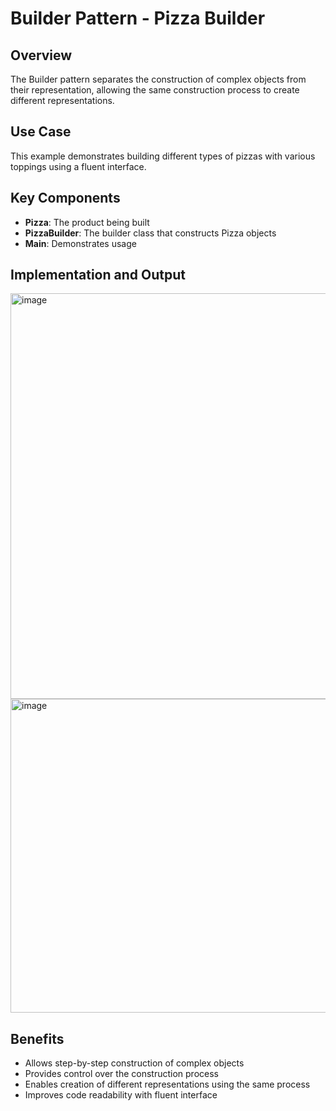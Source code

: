 # Builder Pattern - Pizza Builder

## Overview
The Builder pattern separates the construction of complex objects from their representation, allowing the same construction process to create different representations.

## Use Case
This example demonstrates building different types of pizzas with various toppings using a fluent interface.

## Key Components
- **Pizza**: The product being built
- **PizzaBuilder**: The builder class that constructs Pizza objects
- **Main**: Demonstrates usage

## Implementation and Output
<img width="1470" height="649" alt="image" src="https://github.com/user-attachments/assets/9f5cd05b-1edf-4937-aee6-733f60891eea" />

<img width="1414" height="502" alt="image" src="https://github.com/user-attachments/assets/ec01035b-6631-462a-a07e-15127cfce795" />

## Benefits
- Allows step-by-step construction of complex objects
- Provides control over the construction process
- Enables creation of different representations using the same process
- Improves code readability with fluent interface

